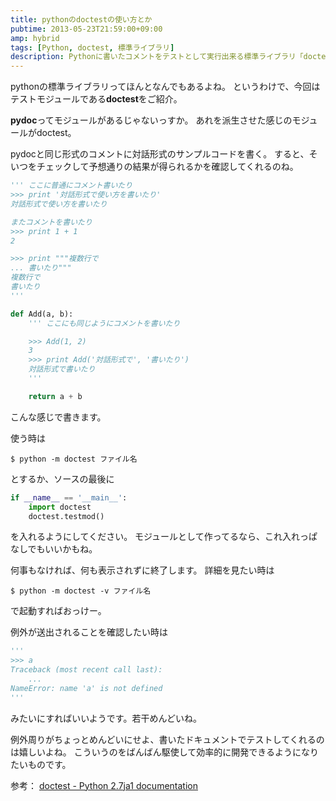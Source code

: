 ```yaml
---
title: pythonのdoctestの使い方とか
pubtime: 2013-05-23T21:59:00+09:00
amp: hybrid
tags: [Python, doctest, 標準ライブラリ]
description: Pythonに書いたコメントをテストとして実行出来る標準ライブラリ「doctest」の使い方の紹介です。
---
```


pythonの標準ライブラリってほんとなんでもあるよね。
というわけで、今回はテストモジュールである**doctest**をご紹介。

**pydoc**ってモジュールがあるじゃないっすか。
あれを派生させた感じのモジュールがdoctest。

pydocと同じ形式のコメントに対話形式のサンプルコードを書く。
すると、そいつをチェックして予想通りの結果が得られるかを確認してくれるのね。

``` python
''' ここに普通にコメント書いたり
>>> print '対話形式で使い方を書いたり'
対話形式で使い方を書いたり

またコメントを書いたり
>>> print 1 + 1
2

>>> print """複数行で
... 書いたり"""
複数行で
書いたり
'''

def Add(a, b):
	''' ここにも同じようにコメントを書いたり

	>>> Add(1, 2)
	3
	>>> print Add('対話形式で', '書いたり')
	対話形式で書いたり
	'''

	return a + b
```
こんな感じで書きます。

使う時は
``` shell
$ python -m doctest ファイル名
```
とするか、ソースの最後に
``` python
if __name__ == '__main__':
	import doctest
	doctest.testmod()
```
を入れるようにしてください。
モジュールとして作ってるなら、これ入れっぱなしでもいいかもね。

何事もなければ、何も表示されずに終了します。
詳細を見たい時は
``` shell
$ python -m doctest -v ファイル名
```
で起動すればおっけー。

例外が送出されることを確認したい時は
``` python
'''
>>> a
Traceback (most recent call last):
	...
NameError: name 'a' is not defined
'''
```
みたいにすればいいようです。若干めんどいね。

例外周りがちょっとめんどいにせよ、書いたドキュメントでテストしてくれるのは嬉しいよね。
こういうのをばんばん駆使して効率的に開発できるようになりたいものです。

参考： [doctest -  Python 2.7ja1 documentation](http://docs.python.jp/2/library/doctest.html)
